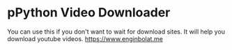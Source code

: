 # pPython Video Downloader
You can use this if you don't want to wait for download sites. It will help you download youtube videos.
https://www.enginbolat.me
